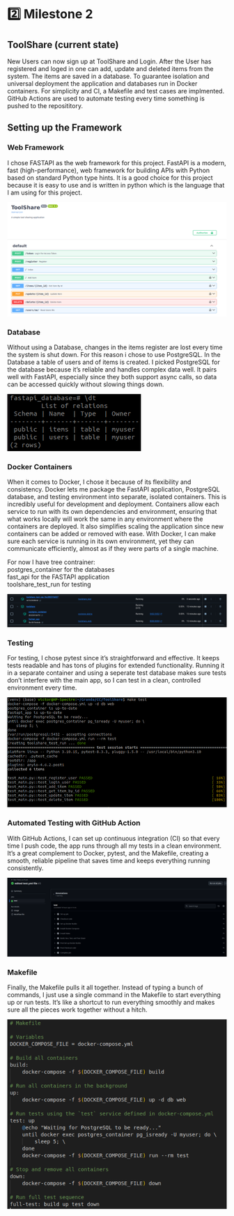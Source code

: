# :two: Milestone 2

## ToolShare (current state)

New Users can now sign up at ToolShare and Login. After the User has registered and loged in one can add, update and deleted items from the system. The items are saved in a database. To guarantee isolation and universal deployment the application and databases run in Docker containers. For simplicity and CI, a Makefile and test cases are implmented. GitHub Actions are used to automate testing every time something is pushed to the reposititory. 

## Setting up the Framework

### Web Framework
I chose FASTAPI as the web framework for this project. FastAPI is a modern, fast (high-performance), web framework for building APIs with Python based on standard Python type hints. It is a good choice for this project because it is easy to use and is written in python which is the language that I am using for this project.

![alt text](image.png)

### Database 

Without using a Database, changes in the items register are lost every time the system is shut down. For this reason i chose to use PostgreSQL. In the Database a table of users and of items is created. I picked PostgreSQL for the database because it’s reliable and handles complex data well. It pairs well with FastAPI, especially since they both support async calls, so data can be accessed quickly without slowing things down.

![alt text](image-1.png)

### Docker Containers 
When it comes to Docker, I chose it because of its flexibility and consistency. Docker lets me package the FastAPI application, PostgreSQL database, and testing environment into separate, isolated containers. This is incredibly useful for development and deployment. Containers allow each service to run with its own dependencies and environment, ensuring that what works locally will work the same in any environment where the containers are deployed. It also simplifies scaling the application since new containers can be added or removed with ease. With Docker, I can make sure each service is running in its own environment, yet they can communicate efficiently, almost as if they were parts of a single machine.

For now I have tree contrainer: <br>
postgres_container for the databases <br>
fast_api for the FASTAPI application <br>
toolshare_test_run for testing <br>

![alt text](image-2.png)

### Testing

For testing, I chose pytest since it’s straightforward and effective. It keeps tests readable and has tons of plugins for extended functionality. Running it in a separate container and using a seperate test database makes sure tests don’t interfere with the main app, so I can test in a clean, controlled environment every time.

![alt text](image-3.png)

### Automated Testing with GitHub Action

With GitHub Actions, I can set up continuous integration (CI) so that every time I push code, the app runs through all my tests in a clean environment.  It’s a great complement to Docker, pytest, and the Makefile, creating a smooth, reliable pipeline that saves time and keeps everything running consistently.

![alt text](image-5.png)

### Makefile

Finally, the Makefile pulls it all together. Instead of typing a bunch of commands, I just use a single command in the Makefile to start everything up or run tests. It’s like a shortcut to run everything smoothly and makes sure all the pieces work together without a hitch.

![alt text](image-4.png)


